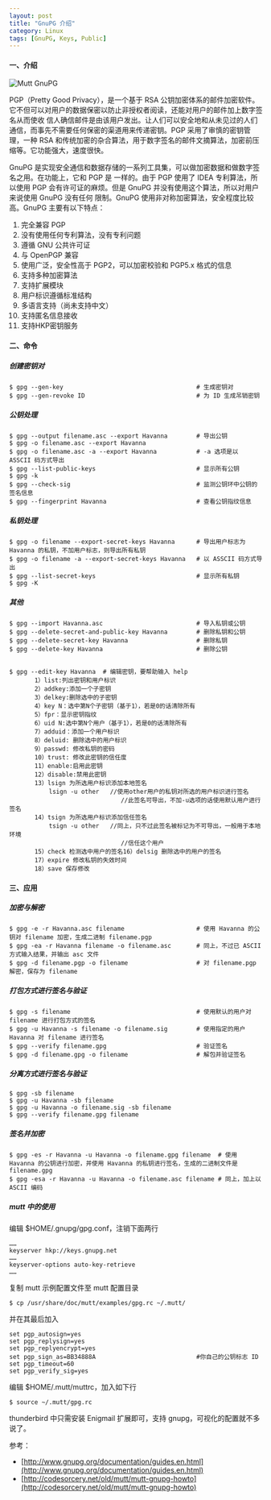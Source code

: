 ```yaml
---
layout: post
title: "GnuPG 介绍"
category: Linux
tags: [GnuPG, Keys, Public]
---
```


#### 一、介绍

![Mutt GnuPG](http://cdn.09hd.com/images/2012/07/mutt-gnupg.png "Mutt GnuPG")

PGP（Pretty Good Privacy），是一个基于 RSA 公钥加密体系的邮件加密软件。它不但可以对用户的数据保密以防止非授权者阅读，还能对用户的邮件加上数字签名从而使收 信人确信邮件是由该用户发出。让人们可以安全地和从未见过的人们通信，而事先不需要任何保密的渠道用来传递密钥。PGP 采用了审慎的密钥管理，一种 RSA 和传统加密的杂合算法，用于数字签名的邮件文摘算法，加密前压缩等。它功能强大，速度很快。

<!-- more -->
GnuPG 是实现安全通信和数据存储的一系列工具集，可以做加密数据和做数字签名之用。在功能上，它和 PGP 是 一样的。由于 PGP 使用了 IDEA 专利算法，所以使用 PGP 会有许可证的麻烦。但是 GnuPG 并没有使用这个算法，所以对用户来说使用 GnuPG 没有任何 限制。GnuPG 使用非对称加密算法，安全程度比较高。GnuPG 主要有以下特点：

1. 完全兼容 PGP
2. 没有使用任何专利算法，没有专利问题
3. 遵循 GNU 公共许可证
4. 与 OpenPGP 兼容
5. 使用广泛，安全性高于 PGP2，可以加密校验和 PGP5.x 格式的信息
6. 支持多种加密算法
7. 支持扩展模块
8. 用户标识遵循标准结构
9. 多语言支持（尚未支持中文）
10. 支持匿名信息接收
11. 支持HKP密钥服务

#### 二、命令

##### 创建密钥对

    $ gpg --gen-key                                     # 生成密钥对
    $ gpg --gen-revoke ID                               # 为 ID 生成吊销密钥

##### 公钥处理

    $ gpg --output filename.asc --export Havanna        # 导出公钥
    $ gpg -o filename.asc --export Havanna
    $ gpg -o filename.asc -a --export Havanna           # -a 选项是以 ASSCII 码方式导出
    $ gpg --list-public-keys                            # 显示所有公钥
    $ gpg -k
    $ gpg --check-sig                                   # 监测公钥环中公钥的签名信息
    $ gpg --fingerprint Havanna                         # 查看公钥指纹信息

##### 私钥处理

    $ gpg -o filename --export-secret-keys Havanna      # 导出用户标志为 Havanna 的私钥，不加用户标志，则导出所有私钥
    $ gpg -o filename -a --export-secret-keys Havanna   # 以 ASSCII 码方式导出
    $ gpg --list-secret-keys                            # 显示所有私钥
    $ gpg -K

##### 其他

    $ gpg --import Havanna.asc                          # 导入私钥或公钥
    $ gpg --delete-secret-and-public-key Havanna        # 删除私钥和公钥
    $ gpg --delete-secret-key Havanna                   # 删除私钥
    $ gpg --delete-key Havanna                          # 删除公钥


    $ gpg --edit-key Havanna  # 编辑密钥，要帮助输入 help
           1）list:列出密钥和用户标识
           2）addkey:添加一个子密钥
           3）delkey:删除选中的子密钥
           4）key N：选中第N个子密钥（基于1），若是0的话清除所有
           5）fpr：显示密钥指纹
           6）uid N:选中第N个用户（基于1），若是0的话清除所有
           7）adduid：添加一个用户标识
           8）deluid: 删除选中的用户标识
           9）passwd: 修改私钥的密码
           10）trust: 修改此密钥的信任度
           11）enable:启用此密钥
           12）disable:禁用此密钥
           13）lsign 为所选用户标识添加本地签名
               lsign -u other   //使用other用户的私钥对所选的用户标识进行签名
                                   //此签名可导出，不加-u选项的话使用默认用户进行签名
           14）tsign 为所选用户标识添加信任签名
               tsign -u other   //同上，只不过此签名被标记为不可导出，一般用于本地环境
                                   //信任这个用户
           15）check 检测选中用户的签名16）delsig 删除选中的用户的签名
           17）expire 修改私钥的失效时间
           18）save 保存修改

#### 三、应用

##### 加密与解密

    $ gpg -e -r Havanna.asc filename                    # 使用 Havanna 的公钥对 filename 加密，生成二进制 filename.pgp
    $ gpg -ea -r Havanna filename -o filename.asc       # 同上，不过已 ASCII 方式输入结果，并输出 asc 文件
    $ gpg -d filename.pgp -o filename                   # 对 filename.pgp 解密，保存为 filename

##### 打包方式进行签名与验证

    $ gpg -s filename                                   # 使用默认的用户对 filename 进行打包方式的签名
    $ gpg -u Havanna -s filename -o filename.sig        # 使用指定的用户 Havanna 对 filename 进行签名
    $ gpg --verify filename.gpg                         # 验证签名
    $ gpg -d filename.gpg -o filename                   # 解包并验证签名

##### 分离方式进行签名与验证

    $ gpg -sb filename
    $ gpg -u Havanna -sb filename
    $ gpg -u Havanna -o filename.sig -sb filename
    $ gpg --verify filename.gpg filename

##### 签名并加密

    $ gpg -es -r Havanna -u Havanna -o filename.gpg filename  # 使用 Havanna 的公钥进行加密，并使用 Havanna 的私钥进行签名，生成的二进制文件是 filename.gpg
    $ gpg -esa -r Havanna -u Havanna -o filename.asc filename # 同上，加上以 ASCII 编码

##### mutt 中的使用

编辑 $HOME/.gnupg/gpg.conf，注销下面两行

    ……
    keyserver hkp://keys.gnupg.net
    ……
    keyserver-options auto-key-retrieve
    ……

复制 mutt 示例配置文件至 mutt 配置目录

    $ cp /usr/share/doc/mutt/examples/gpg.rc ~/.mutt/

并在其最后加入

    set pgp_autosign=yes
    set pgp_replysign=yes
    set pgp_replyencrypt=yes
    set pgp_sign_as=BB34888A                            #你自己的公钥标志 ID
    set pgp_timeout=60
    set pgp_verify_sig=yes

编辑 $HOME/.mutt/muttrc，加入如下行

    $ source ~/.mutt/gpg.rc

thunderbird 中只需安装 Enigmail 扩展即可，支持 gnupg，可视化的配置就不多说了。

参考：

- [http://www.gnupg.org/documentation/guides.en.html](http://www.gnupg.org/documentation/guides.en.html)
- [http://codesorcery.net/old/mutt/mutt-gnupg-howto](http://codesorcery.net/old/mutt/mutt-gnupg-howto)
